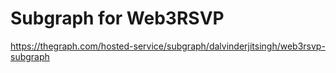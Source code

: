 # Subgraph for Web3RSVP

https://thegraph.com/hosted-service/subgraph/dalvinderjitsingh/web3rsvp-subgraph
